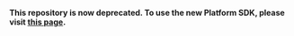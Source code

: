 **This repository is now deprecated. To use the new Platform SDK, please visit [this page](https://docs.improbable.io/reference/13.5/platform-sdk/introduction).**
